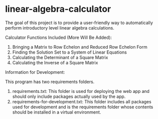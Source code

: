# linear-algebra-calculator

The goal of this project is to provide a user-friendly way to automatically
perform introductory level linear algebra calculations.

Calculator Functions Included (More Will Be Added):

1. Bringing a Matrix to Row Echelon and Reduced Row Echelon Form
2. Finding the Solution Set to a System of Linear Equations
3. Calculating the Determinant of a Square Matrix
4. Calculating the Inverse of a Square Matrix

Information for Development:

This program has two requirements folders.

1. requirements.txt: This folder is used for deploying the web app and should only include packages actually used by the app.
2. requirements-for-development.txt: This folder includes all packages used for development and is the requirements folder whose contents should be installed in a virtual environment.